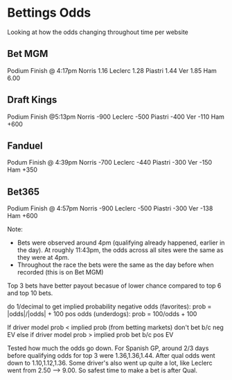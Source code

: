 # Bettings Odds
Looking at how the odds changing throughout time per website 

## Bet MGM 
Podium Finish @ 4:17pm
Norris 1.16
Leclerc 1.28
Piastri 1.44
Ver 1.85
Ham 6.00

## Draft Kings
Podium Finish @5:13pm
Norris -900
Leclerc -500
Piastri -400
Ver -110
Ham +600

## Fanduel
Podum Finish @ 4:39pm
Norris -700
Leclerc -440
Piastri -300
Ver -150
Ham +350

## Bet365
Podium Finish @ 4:57pm
Norris -900
Leclerc -500
Piastri -300
Ver -138
Ham +600

Note: 
- Bets were observed around 4pm (qualifying already happened, earlier in the day). At roughly 11:43pm, the odds across all sites were the same as they were at 4pm.
- Throughout the race the bets were the same as the day before when recorded (this is on Bet MGM)

Top 3 bets have better payout becasue of lower chance compared to top 6 and top 10 bets. 

do 1/decimal to get implied probability
negative odds (favorites): prob = |odds|/|odds| + 100
pos odds (underdogs): prob = 100/odds + 100

If driver model prob < implied prob (from betting markets) don't bet b/c neg EV
else if driver model prob > implied prob bet b/c pos EV

Tested how much the odds go down. For Spanish GP, around 2/3 days before qualifying odds for top 3 were 1.36,1.36,1.44. After qual odds went down to 1.10,1.12,1.36. Some driver's also went up quite a lot, like Leclerc went from 2.50 --> 9.00. So safest time to make a bet is after Qual.

